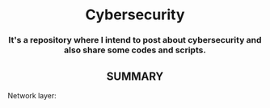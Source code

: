 <h1 align="center">Cybersecurity</h1> 
<h3 align="center">It's a repository where I intend to post about cybersecurity and also share some codes and scripts.</h3>

##
<h2 align="center">SUMMARY</h2>
Network layer:
